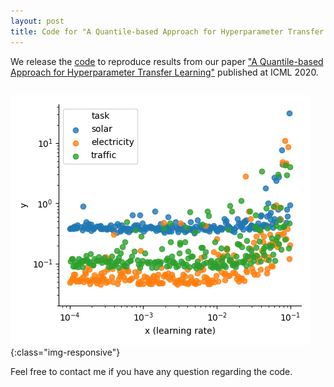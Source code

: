 ```yaml
---
layout: post
title: Code for "A Quantile-based Approach for Hyperparameter Transfer Learning"
---
```

<script type="text/javascript" async
  src="https://cdn.mathjax.org/mathjax/latest/MathJax.js?config=TeX-MML-AM_CHTML">
</script>


We release the [code](https://github.com/geoalgo/A-Quantile-based-Approach-for-Hyperparameter-Transfer-Learning/) to reproduce results from our paper ["A Quantile-based Approach for Hyperparameter Transfer Learning"](https://icml.cc/virtual/2020/poster/6483) published at ICML 2020.  



```python experiments/figure_illustration.py
```


![](images/y_plot.png){:class="img-responsive"}




Feel free to contact me if you have any question regarding the code.


